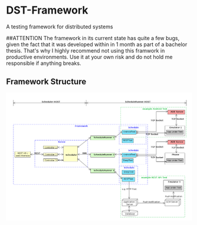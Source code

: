 # DST-Framework
A testing framework for distributed systems

##ATTENTION
The framework in its current state has quite a few bugs, given the fact that it was developed within in 1 month as part of a bachelor thesis. That's why I highly recommend not using this framwork in productive environments. Use it at your own risk and do not hold me responsible if anything breaks.  

## Framework Structure 
![image](https://github.com/le1nux/DST-Framework/blob/master/overview/modules_overview.png?raw=true)
